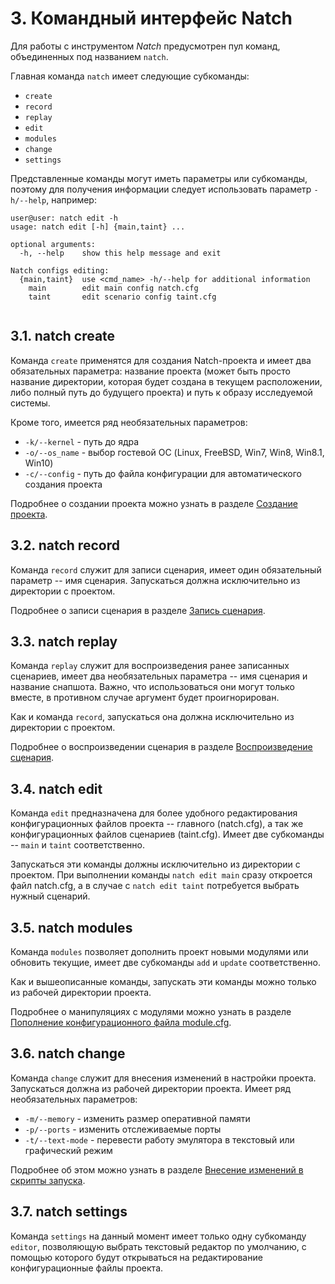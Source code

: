 <div style="page-break-before:always;">
</div>

# <a name="natch_cmd"></a>3. Командный интерфейс Natch

Для работы с инструментом *Natch* предусмотрен пул команд, объединенных под названием `natch`.

Главная команда `natch` имеет следующие субкоманды:

- ``create``
- ``record``
- ``replay``
- ``edit``
- ``modules``
- ``change``
- ``settings``

Представленные команды могут иметь параметры или субкоманды, поэтому для получения информации
следует использовать параметр `-h/--help`, например:

```
user@user: natch edit -h
usage: natch edit [-h] {main,taint} ...

optional arguments:
  -h, --help    show this help message and exit

Natch configs editing:
  {main,taint}  use <cmd_name> -h/--help for additional information
    main        edit main config natch.cfg
    taint       edit scenario config taint.cfg


```

## 3.1. natch create

Команда `create` применятся для создания Natch-проекта и имеет два обязательных параметра:
название проекта (может быть просто название директории, которая будет создана в текущем расположении,
либо полный путь до будущего проекта) и путь к образу исследуемой системы.

Кроме того, имеется ряд необязательных параметров:

- `-k/--kernel` - путь до ядра
- `-o/--os_name` - выбор гостевой ОС (Linux, FreeBSD, Win7, Win8, Win8.1, Win10)
- `-c/--config` - путь до файла конфигурации для автоматического создания проекта

Подробнее о создании проекта можно узнать в разделе [Создание проекта](6_create_project.md#create_project).

## 3.2. natch record

Команда `record` служит для записи сценария, имеет один обязательный параметр -- имя сценария.
Запускаться должна исключительно из директории с проектом.

Подробнее о записи сценария в разделе [Запись сценария](8_scenario_work.md#record).

## 3.3. natch replay

Команда `replay` служит для воспроизведения ранее записанных сценариев, имеет два необязательных параметра --
имя сценария и название снапшота. Важно, что использоваться они могут только вместе, в противном случае
аргумент будет проигнорирован.

Как и команда `record`, запускаться она должна исключительно из директории с проектом.

Подробнее о воспроизведении сценария в разделе [Воспроизведение сценария](8_scenario_work.md#replay).

## 3.4. natch edit

Команда `edit` предназначена для более удобного редактирования конфигурационных файлов проекта --
главного (natch.cfg), а так же конфигурационных файлов сценариев (taint.cfg).
Имеет две субкоманды -- `main` и `taint` соответственно.

Запускаться эти команды должны исключительно из директории с проектом.
При выполнении команды `natch edit main` сразу откроется файл natch.cfg, а в случае с
`natch edit taint` потребуется выбрать нужный сценарий.

## 3.5. natch modules

Команда `modules` позволяет дополнить проект новыми модулями или обновить текущие, имеет
две субкоманды `add` и `update` соответственно.

Как и вышеописанные команды, запускать эти команды можно только из рабочей директории проекта.

Подробнее о манипуляциях с модулями можно узнать в разделе [Пополнение конфигурационного файла module.cfg](12_utils.md#natch_append_modules).

## 3.6. natch change

Команда `change` служит для внесения изменений в настройки проекта. Запускаться должна из рабочей
директории проекта. Имеет ряд необязательных параметров:

- `-m/--memory` - изменить размер оперативной памяти
- `-p/--ports` - изменить отслеживаемые порты
- `-t/--text-mode` - перевести работу эмулятора в текcтовый или графический режим

Подробнее об этом можно узнать в разделе [Внесение изменений в скрипты запуска](12_utils.md#natch_change_settings).

## 3.7. natch settings

Команда `settings` на данный момент имеет только одну субкоманду `editor`, позволяющую
выбрать текстовый редактор по умолчанию, с помощью которого будут открываться на
редактирование конфигурационные файлы проекта.



